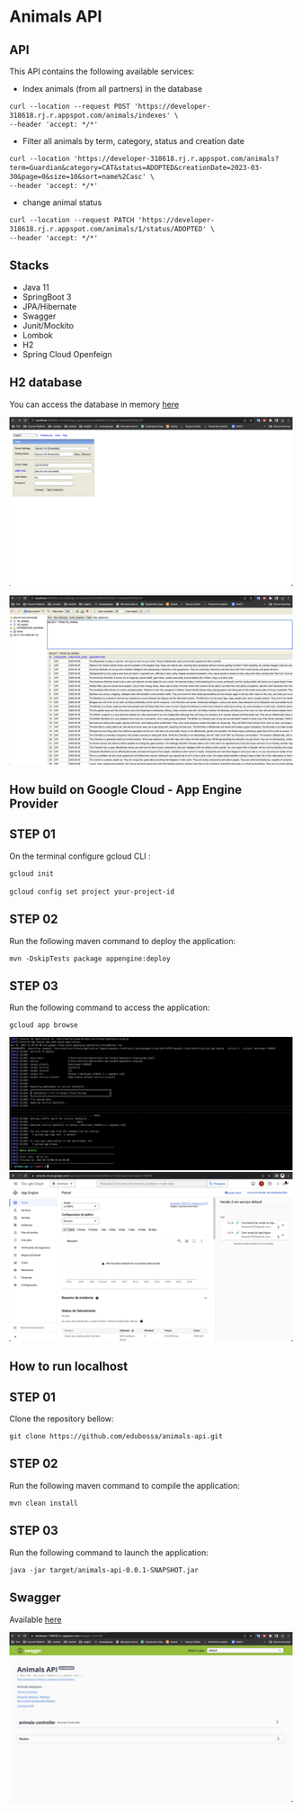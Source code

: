Animals API
=============

API
--

This API contains the following available services: 

- Index animals (from all partners) in the database
 ```
 curl --location --request POST 'https://developer-318618.rj.r.appspot.com/animals/indexes' \
--header 'accept: */*'
 ```
- Filter all animals by term, category, status and creation date
 ```
 curl --location 'https://developer-318618.rj.r.appspot.com/animals?term=Guardian&category=CAT&status=ADOPTED&creationDate=2023-03-30&page=0&size=10&sort=name%2Casc' \
--header 'accept: */*'
 ```
- change animal status
 ```
 curl --location --request PATCH 'https://developer-318618.rj.r.appspot.com/animals/1/status/ADOPTED' \
--header 'accept: */*'
 ```

Stacks
--

- Java 11
- SpringBoot 3
- JPA/Hibernate
- Swagger
- Junit/Mockito
- Lombok
- H2
- Spring Cloud Openfeign

H2 database
--

You can access the database in memory [here](http://localhost:8080/h2-console)

![initial_Acess](db_01.png)

![data](db_02.png)


How build on Google Cloud - App Engine Provider
--

STEP 01
-----

On the terminal configure gcloud CLI :

```
gcloud init

gcloud config set project your-project-id
```

STEP 02
-----

Run the following maven command to deploy the application:

```
mvn -DskipTests package appengine:deploy
```

STEP 03
-----

Run the following command to access the application:

```
gcloud app browse
```

![data](gcloud_01.png)
![data](gcloud_02.png)


How to run localhost
--

STEP 01
-----

Clone the repository bellow:

```
git clone https://github.com/edubossa/animals-api.git
```

STEP 02
-----

Run the following maven command to compile the application:

```
mvn clean install
```

STEP 03
-----

Run the following command to launch the application: 

```
java -jar target/animals-api-0.0.1-SNAPSHOT.jar 
```


Swagger
--
Available [here](https://developer-318618.rj.r.appspot.com/swagger-ui.html#/)

![swagger](swagger.png)